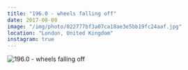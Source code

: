 ```yaml
---
title: "196.0 - wheels falling off"
date: 2017-08-09
image: "/img/photo/022777bf3a07ca18ae3e5bb19fc24aaf.jpg"
location: "London, United Kingdom"
instagram: true
---
```


![196.0 - wheels falling off](/img/photo/022777bf3a07ca18ae3e5bb19fc24aaf.jpg)
